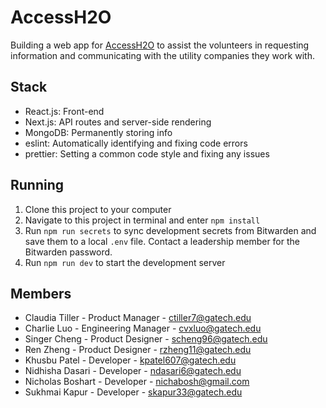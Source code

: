 # AccessH2O

Building a web app for [AccessH2O](https://www.accessh2o.org/) to assist the volunteers in requesting information and communicating with the utility companies they work with.

## Stack

- React.js: Front-end
- Next.js: API routes and server-side rendering
- MongoDB: Permanently storing info
- eslint: Automatically identifying and fixing code errors
- prettier: Setting a common code style and fixing any issues

## Running

1. Clone this project to your computer
2. Navigate to this project in terminal and enter `npm install`
3. Run `npm run secrets` to sync development secrets from Bitwarden and save them to a local `.env` file. Contact a leadership member for the Bitwarden password.
4. Run `npm run dev` to start the development server 


## Members

- Claudia Tiller - Product Manager - ctiller7@gatech.edu
- Charlie Luo - Engineering Manager - cvxluo@gatech.edu
- Singer Cheng - Product Designer - scheng96@gatech.edu 
- Ren Zheng - Product Designer - rzheng11@gatech.edu
- Khusbu Patel - Developer - kpatel607@gatech.edu
- Nidhisha Dasari - Developer - ndasari6@gatech.edu
- Nicholas Boshart - Developer - nichabosh@gmail.com
- Sukhmai Kapur - Developer - skapur33@gatech.edu